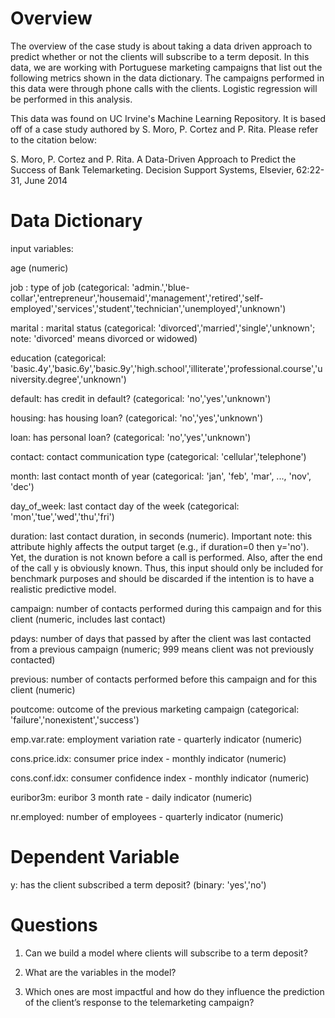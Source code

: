 # Overview

The overview of the case study is about taking a data driven approach to predict whether or not the clients will subscribe to a term deposit. In this data, we are working with Portuguese marketing campaigns that list out the following metrics shown in the data dictionary. The campaigns performed in this data were through phone calls with the clients. Logistic regression will be performed in this analysis.

This data was found on UC Irvine's Machine Learning Repository. It is based off of a case study authored by S. Moro, P. Cortez and P. Rita. Please refer to the citation below:

S. Moro, P. Cortez and P. Rita. A Data-Driven Approach to Predict the Success of Bank Telemarketing. Decision Support Systems, Elsevier, 62:22-31, June 2014


# Data Dictionary

input variables:

age (numeric)

job : type of job (categorical: 'admin.','blue-collar','entrepreneur','housemaid','management','retired','self-employed','services','student','technician','unemployed','unknown')

marital : marital status (categorical: 'divorced','married','single','unknown'; note: 'divorced' means divorced or widowed)

education (categorical: 'basic.4y','basic.6y','basic.9y','high.school','illiterate','professional.course','university.degree','unknown')

default: has credit in default? (categorical: 'no','yes','unknown')

housing: has housing loan? (categorical: 'no','yes','unknown')

loan: has personal loan? (categorical: 'no','yes','unknown')

contact: contact communication type (categorical: 'cellular','telephone') 

month: last contact month of year (categorical: 'jan', 'feb', 'mar', ..., 'nov', 'dec')

day_of_week: last contact day of the week (categorical: 'mon','tue','wed','thu','fri')

duration: last contact duration, in seconds (numeric). Important note: this attribute highly affects the output target (e.g., if duration=0 then y='no'). Yet, the duration is not known before a call is performed. Also, after the end of the call y is obviously known. Thus, this input should only be included for benchmark purposes and should be discarded if the intention is to have a realistic predictive model.

campaign: number of contacts performed during this campaign and for this client (numeric, includes last contact)

pdays: number of days that passed by after the client was last contacted from a previous campaign (numeric; 999 means client was not previously contacted)

previous: number of contacts performed before this campaign and for this client (numeric)

poutcome: outcome of the previous marketing campaign (categorical: 'failure','nonexistent','success')

emp.var.rate: employment variation rate - quarterly indicator (numeric)

cons.price.idx: consumer price index - monthly indicator (numeric) 

cons.conf.idx: consumer confidence index - monthly indicator (numeric) 

euribor3m: euribor 3 month rate - daily indicator (numeric)

nr.employed: number of employees - quarterly indicator (numeric)

# Dependent Variable
y: has the client subscribed a term deposit? (binary: 'yes','no')


# Questions
1. Can we build a model where clients will subscribe to a term deposit?

2. What are the variables in the model?

3. Which ones are most impactful and how do they influence the prediction of the client’s response to the telemarketing campaign?
